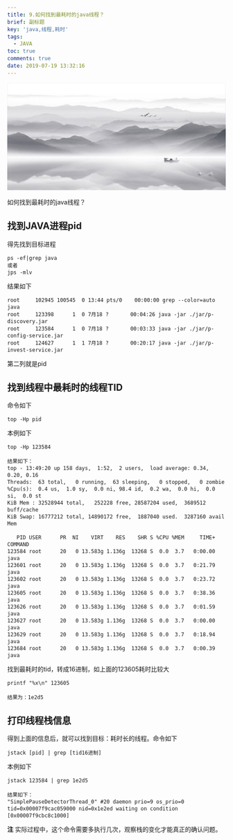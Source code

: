 ```yaml
---
title: 9.如何找到最耗时的java线程？
brief: 副标题
key: 'java,线程,耗时'
tags:
  - JAVA
toc: true
comments: true
date: 2019-07-19 13:32:16
---
```


![](/pic/unclassified/d2.jpg)

<!-- more -->

如何找到最耗时的java线程？

## 找到JAVA进程pid

得先找到目标进程
```
ps -ef|grep java
或者
jps -mlv
```
结果如下
```
root     102945 100545  0 13:44 pts/0    00:00:00 grep --color=auto java
root     123398      1  0 7月18 ?       00:04:26 java -jar ./jar/p-discovery.jar
root     123584      1  0 7月18 ?       00:03:33 java -jar ./jar/p-config-service.jar
root     124627      1  1 7月18 ?       00:20:17 java -jar ./jar/p-invest-service.jar
```
第二列就是pid

## 找到线程中最耗时的线程TID

命令如下
```
top -Hp pid
```

本例如下
```
top -Hp 123584

结果如下：
top - 13:49:20 up 158 days,  1:52,  2 users,  load average: 0.34, 0.20, 0.16
Threads:  63 total,   0 running,  63 sleeping,   0 stopped,   0 zombie
%Cpu(s):  0.4 us,  1.0 sy,  0.0 ni, 98.4 id,  0.2 wa,  0.0 hi,  0.0 si,  0.0 st
KiB Mem : 32528944 total,   252228 free, 28587204 used,  3689512 buff/cache
KiB Swap: 16777212 total, 14890172 free,  1887040 used.  3287160 avail Mem

   PID USER      PR  NI    VIRT    RES    SHR S %CPU %MEM     TIME+ COMMAND
123584 root      20   0 13.583g 1.136g  13268 S  0.0  3.7   0:00.00 java
123601 root      20   0 13.583g 1.136g  13268 S  0.0  3.7   0:21.79 java
123602 root      20   0 13.583g 1.136g  13268 S  0.0  3.7   0:23.72 java
123605 root      20   0 13.583g 1.136g  13268 S  0.0  3.7   0:38.36 java
123626 root      20   0 13.583g 1.136g  13268 S  0.0  3.7   0:01.59 java
123627 root      20   0 13.583g 1.136g  13268 S  0.0  3.7   0:00.00 java
123629 root      20   0 13.583g 1.136g  13268 S  0.0  3.7   0:18.94 java
123684 root      20   0 13.583g 1.136g  13268 S  0.0  3.7   0:00.39 java
```

找到最耗时的tid，转成16进制，如上面的123605耗时比较大
```
printf "%x\n" 123605

结果为：1e2d5
```

## 打印线程栈信息

得到上面的信息后，就可以找到目标：耗时长的线程。命令如下
```
jstack [pid] | grep [tid16进制]
```

本例如下
```
jstack 123584 | grep 1e2d5

结果如下：
"SimplePauseDetectorThread_0" #20 daemon prio=9 os_prio=0 tid=0x00007f9cac059000 nid=0x1e2ed waiting on condition [0x00007f9cbc8c1000]
```
**注**
实际过程中，这个命令需要多执行几次，观察栈的变化才能真正的确认问题。

